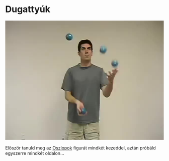 # Dugattyúk

![fourpistons](/site/videos/poster/fourpistons.jpg)

Először tanuld meg az [Oszlopok](oszlopok.md) figurát mindkét kezeddel, aztán próbáld egyszerre mindkét oldalon…


